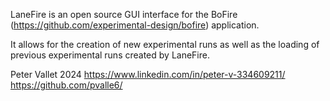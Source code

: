 LaneFire is an open source GUI interface for the BoFire (https://github.com/experimental-design/bofire) application. 

It allows for the creation of new experimental runs as well as the loading of previous experimental runs created by LaneFire.

Peter Vallet 2024
https://www.linkedin.com/in/peter-v-334609211/
https://github.com/pvalle6/
